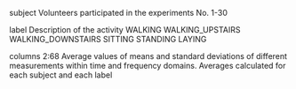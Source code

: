 subject 
	Volunteers participated in the experiments 
        No. 1-30

label 
	Description of the activity
	WALKING
	WALKING_UPSTAIRS
	WALKING_DOWNSTAIRS
	SITTING
	STANDING
	LAYING

columns 2:68
	Average values of means and standard deviations 
	of different measurements within time and frequency domains.
	Averages calculated for each subject and each label 